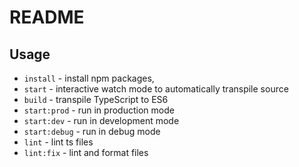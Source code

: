 # README

## Usage

- `install` - install npm packages,
- `start` - interactive watch mode to automatically transpile source
- `build` - transpile TypeScript to ES6
- `start:prod` - run in production mode
- `start:dev` - run in development mode
- `start:debug` - run in debug mode
- `lint` - lint ts files
- `lint:fix` - lint and format files
